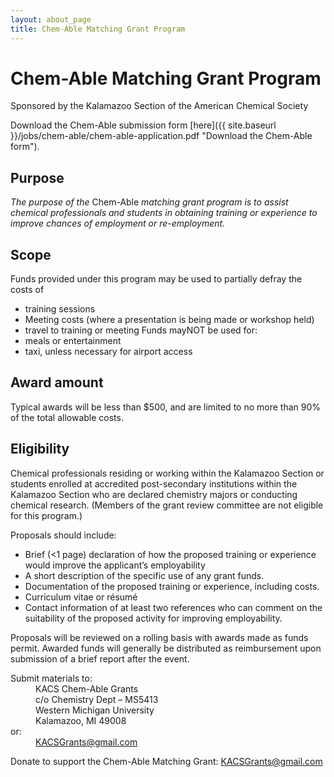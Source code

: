 ```yaml
---
layout: about_page
title: Chem-Able Matching Grant Program
---
```


Chem-Able Matching Grant Program
===
Sponsored by the Kalamazoo Section of the American Chemical Society

Download the Chem-Able submission form
[here]({{ site.baseurl }}/jobs/chem-able/chem-able-application.pdf "Download the Chem-Able form").

Purpose
---
*The purpose of the* Chem-Able *matching grant program is to assist
chemical professionals and students in obtaining training or
experience to improve chances of employment or re-employment.*

Scope
---
Funds provided under this program may be used to partially defray the costs of
- training sessions
- Meeting costs (where a presentation is being made or workshop held)
- travel to training or meeting
Funds mayNOT be used for:
- meals or entertainment
- taxi, unless necessary for airport access

Award amount
---
Typical awards will be less than $500, and are limited to no more than
90% of the total allowable costs.

Eligibility
---
Chemical professionals residing or working within the Kalamazoo
Section or students enrolled at accredited post-secondary institutions
within the Kalamazoo Section who are declared chemistry majors or
conducting chemical research.  (Members of the grant review committee
are not eligible for this program.)

Proposals should include:

- Brief (<1 page) declaration of how the proposed training or experience would improve the applicant’s employability
- A short description of the specific use of any grant funds.
- Documentation of the proposed training or experience, including costs.
- Curriculum vitae or résumé
- Contact information of at least two references who can comment on the suitability of the proposed activity for improving employability.

Proposals will be reviewed on a rolling basis with awards made as
funds permit. Awarded funds will generally be distributed as
reimbursement upon submission of a brief report after the event.

<dl>
  <dt>Submit materials to:
  </dt>
  <dd>
    KACS Chem-Able Grants<br />
    c/o Chemistry Dept – MS5413<br />
    Western Michigan University<br />
    Kalamazoo, MI 49008
  </dd>
  <dt>
    or:
  </dt>
  <dd>
    <a href="mailto:KACSGrants@gmail.com" title="Email KACSGrants@gmail.com">
      KACSGrants@gmail.com
    </a>
  </dd>
</dl>

Donate to support the Chem-Able Matching Grant:
[KACSGrants@gmail.com](mailto:kacsgrants@gmail.com "Email KACSGrants@gmail.com")
